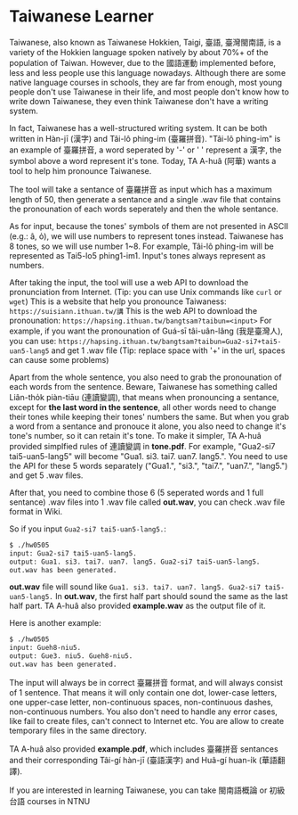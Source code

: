 # Taiwanese Learner

Taiwanese, also known as Taiwanese Hokkien, Taigi, 臺語, 臺灣閩南語, is a variety of the Hokkien language spoken natively by about 70%+ of the population of Taiwan. However, due to the 國語運動 implemented before, less and less people use this language nowadays. Although there are some native language courses in schools, they are far from enough, most young people don't use Taiwanese in their life, and most people don't know how to write down Taiwanese, they even think Taiwanese don't have a writing system.

In fact, Taiwanese has a well-structured writing system. It can be both written in Hàn-jī (漢字) and Tâi-lô phing-im (臺羅拼音). "Tâi-lô phing-im" is an example of 臺羅拼音, a word seperated by '-' or ' ' represent a 漢字, the symbol above a word represent it's tone. Today, TA A-huâ (阿華) wants a tool to help him pronounce Taiwanese.

The tool will take a sentance of 臺羅拼音 as input which has a maximum length of 50, then generate a sentance and a single .wav file that contains the pronounation of each words seperately and then the whole sentance. 

As for input, because the tones' symbols of them are not presented in ASCII (e.g.: â, o̍), we will use numbers to represent tones instead. Taiwanese has 8 tones, so we will use number 1~8. For example, Tâi-lô phing-im will be represented as Tai5-lo5 phing1-im1. Input's tones always represent as numbers.

After taking the input, the tool will use a web API to download the pronunciation from Internet. (Tip: you can use Unix commands like `curl` or `wget`)
This is a website that help you pronounce Taiwaness:
`https://suisiann.ithuan.tw/講`
This is the web API to download the pronounation:
`https://hapsing.ithuan.tw/bangtsam?taibun=<input>`
For example, if you want the pronounation of Guá-sī tâi-uân-lâng (我是臺灣人), you can use:
`https://hapsing.ithuan.tw/bangtsam?taibun=Gua2-si7+tai5-uan5-lang5`
and get 1 .wav file (Tip: replace space with '+' in the url, spaces can cause some problems)

Apart from the whole sentence, you also need to grab the pronounation of each words from the sentence. Beware, Taiwanese has something called Liân-tho̍k piàn-tiāu (連讀變調), that means when pronouncing a sentance, except for **the last word in the sentence**, all other words need to change their tones while keeping their tones' numbers the same. But when you grab a word from a sentance and pronouce it alone, you also need to change it's tone's number, so it can retain it's tone. To make it simpler, TA A-huâ provided simplfied rules of 連讀變調 in **tone.pdf**. For example, "Gua2-si7 tai5-uan5-lang5" will become "Gua1. si3. tai7. uan7. lang5.". You need to use the API for these 5 words separately ("Gua1.", "si3.", "tai7.", "uan7.", "lang5.") and get 5 .wav files.

After that, you need to combine those 6 (5 seperated words and 1 full sentance) .wav files into 1 .wav file called **out.wav**, you can check .wav file format in Wiki. 

So if you input `Gua2-si7 tai5-uan5-lang5.`:

```bash
$ ./hw0505
input: Gua2-si7 tai5-uan5-lang5.
output: Gua1. si3. tai7. uan7. lang5. Gua2-si7 tai5-uan5-lang5.
out.wav has been generated.
```

**out.wav** file will sound like 
`Gua1. si3. tai7. uan7. lang5. Gua2-si7 tai5-uan5-lang5.`
In **out.wav**, the first half part should sound the same as the last half part. TA A-huâ also provided **example.wav** as the output file of it.

Here is another example:
```bash
$ ./hw0505
input: Gueh8-niu5.
output: Gue3. niu5. Gueh8-niu5.
out.wav has been generated.
```

The input will always be in correct 臺羅拼音 format, and will always consist of 1 sentence. That means it will only contain one dot, lower-case letters, one upper-case letter, non-continuous spaces, non-continuous dashes, non-continuous numbers. You also don't need to handle any error cases, like fail to create files, can't connect to Internet etc. You are allow to create temporary files in the same directory.

TA A-huâ also provided **example.pdf**, which includes 臺羅拼音 sentances and their corresponding Tâi-gí hàn-jī (臺語漢字) and Huâ-gí huan-i̍k (華語翻譯).

If you are interested in learning Taiwanese, you can take 閩南語概論 or 初級台語 courses in NTNU
